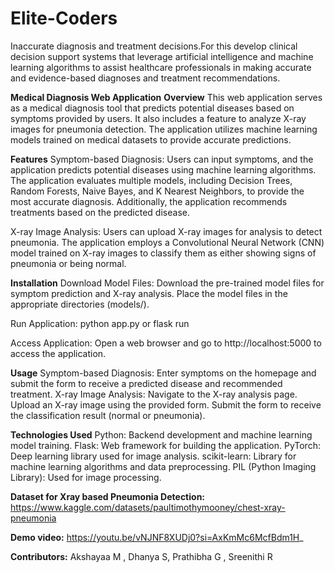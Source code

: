 # Elite-Coders
Inaccurate diagnosis and treatment decisions.For this develop clinical decision support systems that leverage artificial intelligence and machine learning algorithms to assist healthcare professionals in making accurate and evidence-based diagnoses and treatment recommendations.

**Medical Diagnosis Web Application**
**Overview**
This web application serves as a medical diagnosis tool that predicts potential diseases based on symptoms provided by users. It also includes a feature to analyze X-ray images for pneumonia detection. The application utilizes machine learning models trained on medical datasets to provide accurate predictions.

**Features**
Symptom-based Diagnosis:
Users can input symptoms, and the application predicts potential diseases using machine learning algorithms.
The application evaluates multiple models, including Decision Trees, Random Forests, Naive Bayes, and K Nearest Neighbors, to provide the most accurate diagnosis.
Additionally, the application recommends treatments based on the predicted disease.

X-ray Image Analysis:
Users can upload X-ray images for analysis to detect pneumonia.
The application employs a Convolutional Neural Network (CNN) model trained on X-ray images to classify them as either showing signs of pneumonia or being normal.

**Installation**
Download Model Files:
Download the pre-trained model files for symptom prediction and X-ray analysis.
Place the model files in the appropriate directories (models/).

Run Application:
python app.py or flask run

Access Application:
Open a web browser and go to http://localhost:5000 to access the application.

**Usage**
Symptom-based Diagnosis:
Enter symptoms on the homepage and submit the form to receive a predicted disease and recommended treatment.
X-ray Image Analysis:
Navigate to the X-ray analysis page.
Upload an X-ray image using the provided form.
Submit the form to receive the classification result (normal or pneumonia).

**Technologies Used**
Python: Backend development and machine learning model training.
Flask: Web framework for building the application.
PyTorch: Deep learning library used for image analysis.
scikit-learn: Library for machine learning algorithms and data preprocessing.
PIL (Python Imaging Library): Used for image processing.

**Dataset for Xray based Pneumonia Detection:**
https://www.kaggle.com/datasets/paultimothymooney/chest-xray-pneumonia

**Demo video:**
https://youtu.be/vNJNF8XUDj0?si=AxKmMc6McfBdm1H_


**Contributors:**
Akshayaa M , Dhanya S, Prathibha G , Sreenithi R


